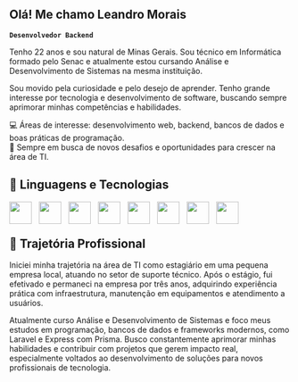## Olá! Me chamo Leandro Morais

**`Desenvolvedor Backend`**

Tenho 22 anos e sou natural de Minas Gerais. Sou técnico em Informática formado pelo Senac e atualmente estou cursando Análise e Desenvolvimento de Sistemas na mesma instituição.

Sou movido pela curiosidade e pelo desejo de aprender. Tenho grande interesse por tecnologia e desenvolvimento de software, buscando sempre aprimorar minhas competências e habilidades.

💻 Áreas de interesse: desenvolvimento web, backend, bancos de dados e boas práticas de programação. <br/> 🚀 Sempre em busca de novos desafios e oportunidades para crescer na área de TI.

## 🤖 Linguagens e Tecnologias

<img
    align="left"
    width="40px"
    style="padding-right: 10px;"
    src="https://cdn.jsdelivr.net/gh/devicons/devicon@latest/icons/html5/html5-original.svg"
/>
<img
    align="left"
    width="40px"
    style="padding-right: 10px;"
    src="https://cdn.jsdelivr.net/gh/devicons/devicon@latest/icons/css3/css3-original.svg"
/>
<img
    align="left"
    width="40px"
    style="padding-right: 10px;"
    src="https://cdn.jsdelivr.net/gh/devicons/devicon@latest/icons/javascript/javascript-plain.svg"
/>
<img
    align="left"
    width="40px"
    style="padding-right: 10px;"
    src="https://cdn.jsdelivr.net/gh/devicons/devicon@latest/icons/jquery/jquery-original.svg"
/>
<img
    align="left"
    width="40px"
    style="padding-right: 10px;"
    src="https://cdn.jsdelivr.net/gh/devicons/devicon@latest/icons/php/php-original.svg"
/>
<img
    align="left"
    width="40px"
    style="padding-right: 10px;"
    src="https://cdn.jsdelivr.net/gh/devicons/devicon@latest/icons/laravel/laravel-original.svg" 
/>
<img
    align="left"
    width="40px"
    style="padding-right: 10px;"
    src="https://cdn.jsdelivr.net/gh/devicons/devicon@latest/icons/csharp/csharp-original.svg" 
/>
          
<img
    align="left"
    width="40px"
    style="padding-right: 10px;"
    src="https://cdn.jsdelivr.net/gh/devicons/devicon@latest/icons/mysql/mysql-original.svg"
/>

<br/>
<br/>

## 💼 Trajetória Profissional

Iniciei minha trajetória na área de TI como estagiário em uma pequena empresa local, atuando no setor de suporte técnico. Após o estágio, fui efetivado e permaneci na empresa por três anos, adquirindo experiência prática com infraestrutura, manutenção em equipamentos e atendimento a usuários.

Atualmente curso Análise e Desenvolvimento de Sistemas e foco meus estudos em programação, bancos de dados e frameworks modernos, como Laravel e Express com Prisma.
Busco constantemente aprimorar minhas habilidades e contribuir com projetos que gerem impacto real, especialmente voltados ao desenvolvimento de soluções para novos profissionais de tecnologia.
          
          
          
          
          
          
